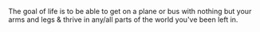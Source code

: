 
The goal of life is to be able to get on a plane or bus with nothing but your arms and legs & thrive in any/all parts of the world you've been left in.